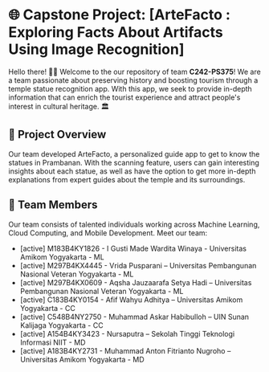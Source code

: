 # 🌐 Capstone Project: [ArteFacto : Exploring Facts About Artifacts Using Image Recognition]

Hello there! 👋🏻 Welcome to the our repository of team **C242-PS375**! We are a team passionate about preserving history and boosting tourism through a temple statue recognition app. With this app, we seek to provide in-depth information that can enrich the tourist experience and attract people's interest in cultural heritage. 🏛️

## 🚀 Project Overview

Our team developed ArteFacto, a personalized guide app to get to know the statues in Prambanan. With the scanning feature, users can gain interesting insights about each statue, as well as have the option to get more in-depth explanations from expert guides about the temple and its surroundings.

## 👥 Team Members

Our team consists of talented individuals working across Machine Learning, Cloud Computing, and Mobile Development. Meet our team:

- [active] M183B4KY1826 - I Gusti Made Wardita Winaya - Universitas Amikom Yogyakarta - ML
- [active] M297B4KX4445 - Vrida Pusparani – Universitas Pembangunan Nasional Veteran Yogyakarta - ML
- [active] M297B4KX0609 - Aqsha Jauzaarafa Setya Hadi – Universitas Pembangunan Nasional Veteran Yogyakarta - ML
- [active] C183B4KY0154 - Afif Wahyu Adhitya – Universitas Amikom Yogyakarta - CC
- [active] C548B4NY2750 - Muhammad Askar Habibulloh – UIN Sunan Kalijaga Yogyakarta - CC
- [active] A154B4KY3423 - Nursaputra – Sekolah Tinggi Teknologi Informasi NIIT - MD
- [active] A183B4KY2731 - Muhammad Anton Fitrianto Nugroho – Universitas Amikom Yogyakarta - MD
